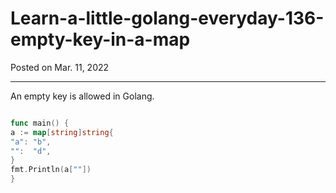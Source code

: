 # Learn-a-little-golang-everyday-136-empty-key-in-a-map

Posted on Mar. 11, 2022

---

An empty key is allowed in Golang.

```go

func main() {
a := map[string]string{
"a": "b",
"":  "d",
}
fmt.Println(a[""])
}

```
